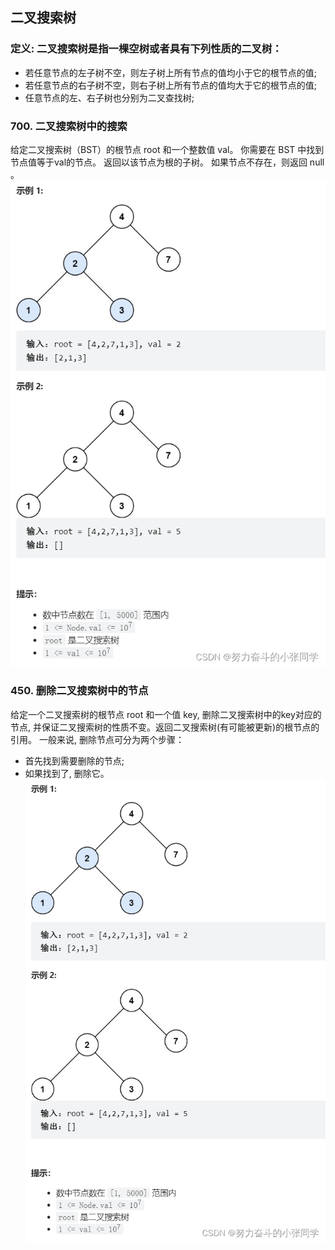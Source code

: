 ## 二叉搜索树
### 定义: 二叉搜索树是指一棵空树或者具有下列性质的二叉树：
- 若任意节点的左子树不空，则左子树上所有节点的值均小于它的根节点的值;
- 若任意节点的右子树不空，则右子树上所有节点的值均大于它的根节点的值;
- 任意节点的左、右子树也分别为二叉查找树;

### 700. 二叉搜索树中的搜索
给定二叉搜索树（BST）的根节点 root 和一个整数值 val。
你需要在 BST 中找到节点值等于val的节点。 返回以该节点为根的子树。 如果节点不存在，则返回 null 。
![Alt text](../pic/12binarySearchTree/image.png)

### 450. 删除二叉搜索树中的节点
给定一个二叉搜索树的根节点 root 和一个值 key, 删除二叉搜索树中的key对应的节点, 并保证二叉搜索树的性质不变。返回二叉搜索树(有可能被更新)的根节点的引用。
一般来说, 删除节点可分为两个步骤：
- 首先找到需要删除的节点; 
- 如果找到了, 删除它。
![Alt text](../pic/12binarySearchTree/image2.png)